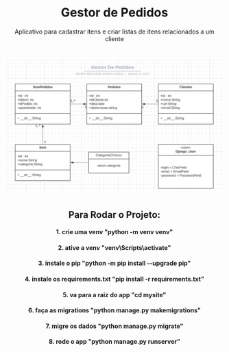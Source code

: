 <h1 align="center">Gestor de Pedidos</h1>
<p></p>
<p></p>
<p></p>
<p align="center">Aplicativo para cadastrar itens e criar listas de itens relacionados a um cliente</p>
<p></p>
<p></p>
<p></p>
<h1 align="center">
  <img alt="Diagrama" title="#Diagrama" src="./staticfiles/Diagrama.png" />
</h1>
<p></p>
<p></p>
<p></p>
<h2 align="center">Para Rodar o Projeto:</h2>
<p></p>
<p></p>
<p></p>
<h4 align="center">1. crie uma venv "python -m venv venv"</h4>
<h4 align="center">2. ative a venv "venv\Scripts\activate"</h4>
<h4 align="center">3. instale o pip "python -m pip install --upgrade pip"</h4>
<h4 align="center">4. instale os requirements.txt "pip install -r requirements.txt"</h4>
<h4 align="center">5. va para a raiz do app "cd mysite"</h4>
<h4 align="center">6. faça as migrations "python manage.py makemigrations"</h4>
<h4 align="center">7. migre os dados "python manage.py migrate"</h4>
<h4 align="center">8. rode o app "python manage.py runserver"</h4>
